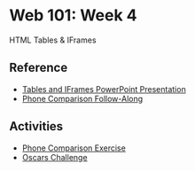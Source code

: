 # Web 101: Week 4
HTML Tables & IFrames

## Reference
- <a href="TablesAndIFrames.pptx" target="_blank">Tables and IFrames PowerPoint Presentation</a>
- [Phone Comparison Follow-Along](PhoneComparisonFollowAlong.md)

## Activities
- [Phone Comparison Exercise](PhoneComparisonIndividual.md)
- [Oscars Challenge](OscarsChallenge.md)